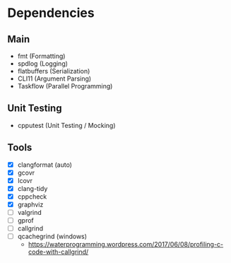 # Dependencies

## Main

- fmt (Formatting)
- spdlog (Logging)
- flatbuffers (Serialization)
- CLI11 (Argument Parsing)
- Taskflow (Parallel Programming)

## Unit Testing

- cpputest (Unit Testing / Mocking)

## Tools

- [x] clangformat (auto)
- [x] gcovr
- [x] lcovr
- [x] clang-tidy
- [x] cppcheck
- [x] graphviz
- [ ] valgrind
- [ ] gprof
- [ ] callgrind
- [ ] qcachegrind (windows)
  - https://waterprogramming.wordpress.com/2017/06/08/profiling-c-code-with-callgrind/

